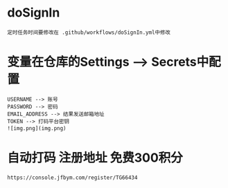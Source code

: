 # doSignIn
    定时任务时间要修改在 .github/workflows/doSignIn.yml中修改


# 变量在仓库的Settings --> Secrets中配置
    USERNAME --> 账号
    PASSWORD --> 密码
    EMAIL_ADDRESS --> 结果发送邮箱地址
    TOKEN --> 打码平台密钥
    ![img.png](img.png)

# 自动打码 注册地址 免费300积分
    https://console.jfbym.com/register/TG66434

















































